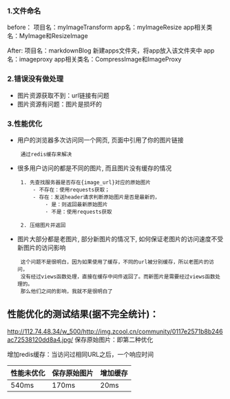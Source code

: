 ### 1.文件命名 ###

before：
项目名：myImageTransform
app名：myImageResize
app相关类名：MyImage和ResizeImage

After:
项目名：markdownBlog
新建apps文件夹，将app放入该文件夹中
app名：imageproxy
app相关类名：CompressImage和ImageProxy


### 2.错误没有做处理 ###

 - 图片资源获取不到：url链接有问题
 - 图片资源有问题：图片是损坏的


### 3.性能优化 ###

 - 用户的浏览器多次访问同一个网页, 页面中引用了你的图片链接
 
    	通过redis缓存来解决


 - 很多用户访问的都是不同的图片, 而且图片没有缓存的情况
		
		1. 先查找服务器是否存在{image_url}对应的原始图片
			- 不存在：使用requests获取；
			- 存在：发送header请求判断原始图片是否是最新的，
		   		· 是：则返回最新原始图片
		   		· 不是：使用requests获取
		
		2. 压缩图片并返回


 - 图片大部分都是老图片, 部分新图片的情况下, 如何保证老图片的访问速度不受新图片的访问影响
 		
		这个问题不是很明白，因为如果使用了缓存，不同的url被分别缓存，所以老图片的访问，
		没有经过views函数处理，直接在缓存中间件返回了。而新图片是需要经过views函数处理的。
		那么他们之间的影响，我就不是很明白了




## 性能优化的测试结果(据不完全统计)： ##

http://112.74.48.34/w_500/http://img.zcool.cn/community/0117e2571b8b246ac72538120dd8a4.jpg/
保存原始图片：即第二种优化

增加redis缓存：当访问过相同URL之后，一个响应时间


<table>
<thead>
<th>性能未优化</th>
<th>保存原始图片</th>
<th>增加缓存</th>
</thead>
<tbody>
<td>540ms</td>
<td>170ms</td>
<td>20ms</td>
</tbody>

</table>




